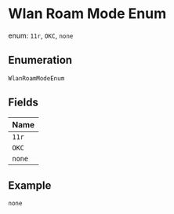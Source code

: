 
# Wlan Roam Mode Enum

enum: `11r`, `OKC`, `none`

## Enumeration

`WlanRoamModeEnum`

## Fields

| Name |
|  --- |
| `11r` |
| `OKC` |
| `none` |

## Example

```
none
```

